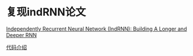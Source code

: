 复现indRNN论文
==
[Independently Recurrent Neural Network (IndRNN): Building A Longer and
Deeper RNN](https://arxiv.org/abs/1803.04831)

[代码介绍](./docs/html/index.html)
